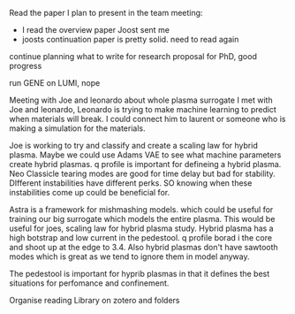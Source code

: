 Read the paper I plan to present in the team meeting:
- I read the overview paper Joost sent me
- joosts continuation paper is pretty solid. need to read again

continue planning what to write for research proposal for PhD, good progress

run GENE on LUMI, nope

Meeting with Joe and leonardo about whole plasma surrogate
I met with Joe and leonardo,
Leonardo is trying to make machine learning to predict when materials will break. I could connect him to laurent or someone who is making a simulation for the materials. 

Joe is working to try and classify and create a scaling law for hybrid plasma. Maybe we could use Adams VAE to see what machine parameters create hybrid plasmas. q profile is important for defineing a hybrid plasma. Neo Classicle tearing modes are good for time delay but bad for stability. DIfferent instabilities have different perks. SO knowing when these instabilities come up could be beneficial for.

Astra is a framework for mishmashing models. which could be useful for training our big surrogate which models the entire plasma. This would be useful for joes, scaling law for hybrid plasma study. Hybrid plasma has a high botstrap and low current in the pedestool. q profile borad i the core and shoot up at the edge to 3.4. Also hybrid plasmas don't have sawtooth modes which is great as we tend to ignore them in model anyway. 

The pedestool is important for hyprib plasmas in that it defines the best situations for perfomance and confinement. 


Organise reading Library on zotero and folders